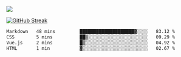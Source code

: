 ![](http://github-profile-summary-cards.vercel.app/api/cards/profile-details?username=sivori&theme=nightowl)

[![GitHub Streak](https://github-readme-streak-stats-murex-one.vercel.app?user=sivori&theme=nightowl&hide_border=true&card_width=700&card_height=200&ring=EBE011&fire=EB9B1B)](https://git.io/streak-stats)

<!--START_SECTION:waka-->

```txt
Markdown   48 mins         ████████████████████▓░░░░   83.12 %
CSS        5 mins          ██▒░░░░░░░░░░░░░░░░░░░░░░   09.29 %
Vue.js     2 mins          █▒░░░░░░░░░░░░░░░░░░░░░░░   04.92 %
HTML       1 min           ▓░░░░░░░░░░░░░░░░░░░░░░░░   02.67 %
```

<!--END_SECTION:waka-->

